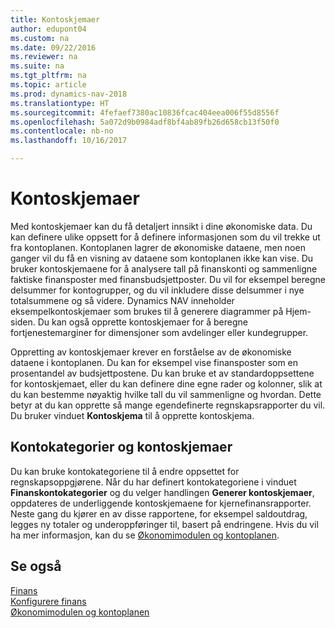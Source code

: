 ```yaml
---
title: Kontoskjemaer
author: edupont04
ms.custom: na
ms.date: 09/22/2016
ms.reviewer: na
ms.suite: na
ms.tgt_pltfrm: na
ms.topic: article
ms.prod: dynamics-nav-2018
ms.translationtype: HT
ms.sourcegitcommit: 4fefaef7380ac10836fcac404eea006f55d8556f
ms.openlocfilehash: 5a072d9b0984adf8bf4ab89fb26d658cb13f50f0
ms.contentlocale: nb-no
ms.lasthandoff: 10/16/2017

---
```


# <a name="account-schedules"></a>Kontoskjemaer
Med kontoskjemaer kan du få detaljert innsikt i dine økonomiske data. Du kan definere ulike oppsett for å definere informasjonen som du vil trekke ut fra kontoplanen. Kontoplanen lagrer de økonomiske dataene, men noen ganger vil du få en visning av dataene som kontoplanen ikke kan vise. Du bruker kontoskjemaene for å analysere tall på finanskonti og sammenligne faktiske finansposter med finansbudsjettposter.
Du vil for eksempel beregne delsummer for kontogrupper, og du vil inkludere disse delsummer i nye totalsummene og så videre.
Dynamics NAV inneholder eksempelkontoskjemaer som brukes til å generere diagrammer på Hjem-siden. Du kan også opprette kontoskjemaer for å beregne fortjenestemarginer for dimensjoner som avdelinger eller kundegrupper.  

Oppretting av kontoskjemaer krever en forståelse av de økonomiske dataene i kontoplanen.
Du kan for eksempel vise finansposter som en prosentandel av budsjettpostene.
Du kan bruke et av standardoppsettene for kontoskjemaet, eller du kan definere dine egne rader og kolonner, slik at du kan bestemme nøyaktig hvilke tall du vil sammenligne og hvordan.
Dette betyr at du kan opprette så mange egendefinerte regnskapsrapporter du vil. Du bruker vinduet **Kontoskjema** til å opprette kontoskjema.  

## <a name="account-categories-and-account-schedules"></a>Kontokategorier og kontoskjemaer
Du kan bruke kontokategoriene til å endre oppsettet for regnskapsoppgjørene. Når du har definert kontokategoriene i vinduet **Finanskontokategorier** og du velger handlingen **Generer kontoskjemaer**, oppdateres de underliggende kontoskjemaene for kjernefinansrapporter. Neste gang du kjører en av disse rapportene, for eksempel saldoutdrag, legges ny totaler og underoppføringer til, basert på endringene. Hvis du vil ha mer informasjon, kan du se [Økonomimodulen og kontoplanen](finance-general-ledger.md).    
## <a name="see-also"></a>Se også
[Finans](finance.md)  
[Konfigurere finans](finance-setup-finance.md)  
[Økonomimodulen og kontoplanen](finance-general-ledger.md)  

